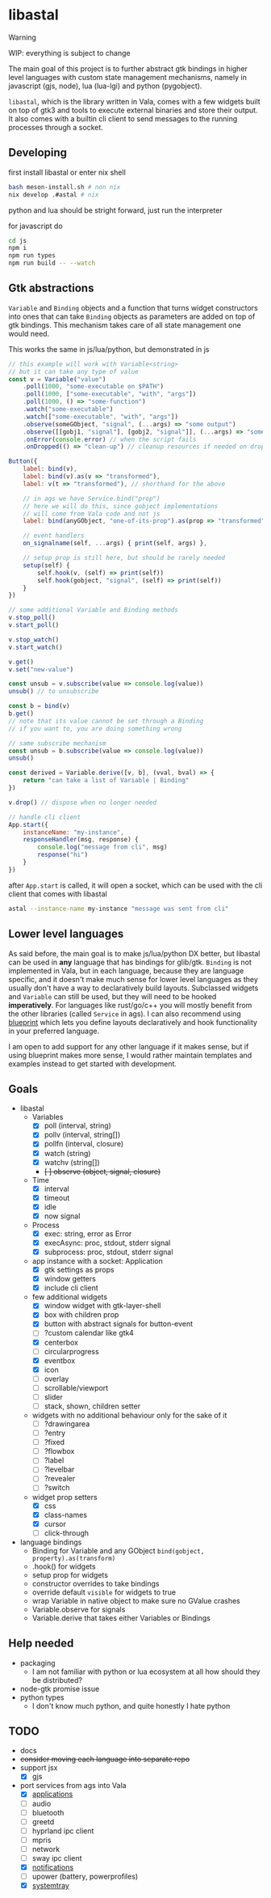 # libastal

> [!WARNING]
> WIP: everything is subject to change

The main goal of this project is to further abstract gtk bindings in higher level
languages with custom state management mechanisms, namely in javascript (gjs, node),
lua (lua-lgi) and python (pygobject).

`libastal`, which is the library written in Vala,
comes with a few widgets built on top of gtk3 and
tools to execute external binaries and store their output.
It also comes with a builtin cli client to send messages to the running
processes through a socket.

## Developing

first install libastal or enter nix shell

```bash
bash meson-install.sh # non nix
nix develop .#astal # nix
```

python and lua should be stright forward, just run the interpreter

for javascript do

```bash
cd js
npm i
npm run types
npm run build -- --watch
```

## Gtk abstractions

`Variable` and `Binding` objects and a function that turns widget constructors
into ones that can take `Binding` objects as parameters are added on top
of gtk bindings. This mechanism takes care of all state management one would need.

This works the same in js/lua/python, but demonstrated in js

```javascript
// this example will work with Variable<string>
// but it can take any type of value
const v = Variable("value")
    .poll(1000, "some-executable on $PATH")
    .poll(1000, ["some-executable", "with", "args"])
    .poll(1000, () => "some-function")
    .watch("some-executable")
    .watch(["some-executable", "with", "args"])
    .observe(someGObject, "signal", (...args) => "some output")
    .observe([[gobj1, "signal"], [gobj2, "signal"]], (...args) => "some output")
    .onError(console.error) // when the script fails
    .onDropped(() => "clean-up") // cleanup resources if needed on drop() or GC

Button({
    label: bind(v),
    label: bind(v).as(v => "transformed"),
    label: v(t => "transformed"), // shorthand for the above

    // in ags we have Service.bind("prop")
    // here we will do this, since gobject implementations
    // will come from Vala code and not js
    label: bind(anyGObject, "one-of-its-prop").as(prop => "transformed"),

    // event handlers
    on_signalname(self, ...args) { print(self, args) },

    // setup prop is still here, but should be rarely needed
    setup(self) {
        self.hook(v, (self) => print(self))
        self.hook(gobject, "signal", (self) => print(self))
    }
})

// some additional Variable and Binding methods
v.stop_poll()
v.start_poll()

v.stop_watch()
v.start_watch()

v.get()
v.set("new-value")

const unsub = v.subscribe(value => console.log(value))
unsub() // to unsubscribe

const b = bind(v)
b.get()
// note that its value cannot be set through a Binding
// if you want to, you are doing something wrong

// same subscribe mechanism
const unsub = b.subscribe(value => console.log(value))
unsub()

const derived = Variable.derive([v, b], (vval, bval) => {
    return "can take a list of Variable | Binding"
})

v.drop() // dispose when no longer needed

// handle cli client
App.start({
    instanceName: "my-instance",
    responseHandler(msg, response) {
        console.log("message from cli", msg)
        response("hi")
    }
})
```

after `App.start` is called, it will open a socket, which can be used
with the cli client that comes with libastal

```bash
astal --instance-name my-instance "message was sent from cli"
```

## Lower level languages

As said before, the main goal is to make js/lua/python DX better, but libastal
can be used in **any** language that has bindings for glib/gtk.
`Binding` is not implemented in Vala, but in each language, because
they are language specific, and it doesn't make much sense for lower
level languages as they usually don't have a way to declaratively build
layouts. Subclassed widgets and `Variable` can still be used, but they will
need to be hooked **imperatively**. For languages like rust/go/c++
you will mostly benefit from the other libraries (called `Service` in ags).
I can also recommend using [blueprint](https://jwestman.pages.gitlab.gnome.org/blueprint-compiler/)
which lets you define layouts declaratively and hook functionality in your
preferred language.

I am open to add support for any other language if it makes sense,
but if using blueprint makes more sense, I would rather maintain
templates and examples instead to get started with development.

## Goals

- libastal
  - Variables
    - [x] poll (interval, string)
    - [x] pollv (interval, string[])
    - [x] pollfn (interval, closure)
    - [x] watch (string)
    - [x] watchv (string[])
    - ~~[ ] observe (object, signal, closure)~~
  - Time
    - [x] interval
    - [x] timeout
    - [x] idle
    - [x] now signal
  - Process
    - [x] exec: string, error as Error
    - [x] execAsync: proc, stdout, stderr signal
    - [x] subprocess: proc, stdout, stderr signal
  - app instance with a socket: Application
    - [x] gtk settings as props
    - [x] window getters
    - [x] include cli client
  - few additional widgets
    - [x] window widget with gtk-layer-shell
    - [x] box with children prop
    - [x] button with abstract signals for button-event
    - [ ] ?custom calendar like gtk4
    - [x] centerbox
    - [ ] circularprogress
    - [x] eventbox
    - [x] icon
    - [ ] overlay
    - [ ] scrollable/viewport
    - [ ] slider
    - [ ] stack, shown, children setter
  - widgets with no additional behaviour only for the sake of it
    - [ ] ?drawingarea
    - [ ] ?entry
    - [ ] ?fixed
    - [ ] ?flowbox
    - [ ] ?label
    - [ ] ?levelbar
    - [ ] ?revealer
    - [ ] ?switch
  - widget prop setters
    - [x] css
    - [x] class-names
    - [x] cursor
    - [ ] click-through

- language bindings
  - Binding for Variable and any GObject `bind(gobject, property).as(transform)`
  - .hook() for widgets
  - setup prop for widgets
  - constructor overrides to take bindings
  - override default `visible` for widgets to true
  - wrap Variable in native object to make sure no GValue crashes
  - Variable.observe for signals
  - Variable.derive that takes either Variables or Bindings

## Help needed

- packaging
  - I am not familiar with python or lua ecosystem at all how should they be distributed?
- node-gtk promise issue
- python types
  - I don't know much python, and quite honestly I hate python

## TODO

- docs
- ~~consider moving each language into separate repo~~
- support jsx
  - [x] gjs
- port services from ags into Vala
  - [x] [applications](https://github.com/astal-sh/apps)
  - [ ] audio
  - [ ] bluetooth
  - [ ] greetd
  - [ ] hyprland ipc client
  - [ ] mpris
  - [ ] network
  - [ ] sway ipc client
  - [x] [notifications](https://github.com/astal-sh/notifd)
  - [ ] upower (battery, powerprofiles)
  - [x] [systemtray](https://github.com/astal-sh/tray)
